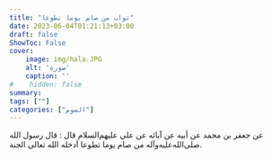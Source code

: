 ```yaml
---
title: "ثواب من صام يوما تطوعا"
date: 2023-06-04T01:21:13+03:00
draft: false
ShowToc: False
cover:
    image: img/hala.JPG
    alt: 'صورة'
    caption: ''
#    hidden: false
summary: 
tags: [""]
categories: ["الصوم"]
---
```

عن جعفر بن محمد عن
أبيه عن آبائه عن علي عليهم‌السلام قال : قال رسول الله صلى‌الله‌عليه‌وآله من صام
يوما تطوعا أدخله الله تعالى الجنة.

